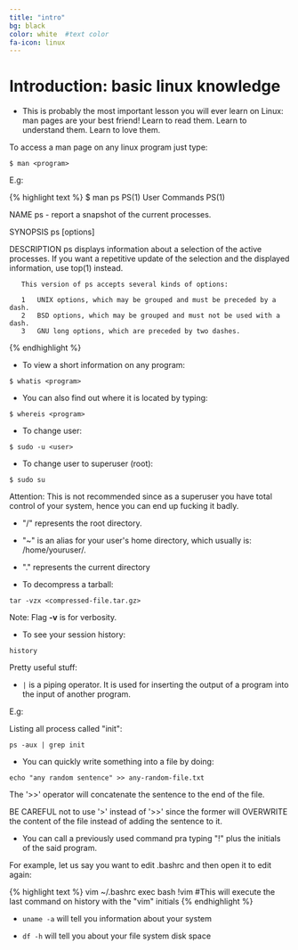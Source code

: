 ```yaml
---
title: "intro"
bg: black     
color: white  #text color
fa-icon: linux
---
```


# Introduction: basic linux knowledge

- This is probably the most important lesson you will ever learn on Linux: man pages are your best friend! Learn to read them. Learn to understand them. Learn to love them.

To access a man page on any linux program just type:

`$ man <program>`

E.g:

{% highlight text %}
$ man ps
PS(1)                                        User Commands                                       PS(1)

NAME
       ps - report a snapshot of the current processes.

SYNOPSIS
       ps [options]

DESCRIPTION
       ps displays information about a selection of the active processes.  If you want a repetitive
       update of the selection and the displayed information, use top(1) instead.

       This version of ps accepts several kinds of options:

       1   UNIX options, which may be grouped and must be preceded by a dash.
       2   BSD options, which may be grouped and must not be used with a dash.
       3   GNU long options, which are preceded by two dashes.

{% endhighlight %}

- To view a short information on any program:

`$ whatis <program>`

- You can also find out where it is located by typing:

`$ whereis <program>`

- To change user: 

`$ sudo -u <user>`

- To change user to superuser (root):

`$ sudo su`

Attention: This is not recommended since as a superuser you have total control of your system, hence you can end up fucking it badly.

- "/" represents the root directory. 

- "~" is an alias for your user's home directory, which usually is: /home/youruser/.

- "." represents the current directory

- To decompress a tarball:

`tar -vzx <compressed-file.tar.gz>`

Note: Flag **-v** is for verbosity.

- To see your session history:

`history`

Pretty useful stuff:

- `|` is a piping operator. It is used for inserting the output of a program into the input of another program.

E.g:

Listing all process called "init":

`ps -aux | grep init`

- You can quickly write something into a file by doing:

`echo "any random sentence" >> any-random-file.txt`

The '>>' operator will concatenate the sentence to the end of the file.

BE CAREFUL not to use '>' instead of '>>' since the former will OVERWRITE the content of the file instead of adding the sentence to it.

- You can call a previously used command pra typing "!" plus the initials of the said program. 

For example, let us say you want to edit .bashrc and then open it to edit again:

{% highlight text %}
vim ~/.bashrc
exec bash
!vim #This will execute the last command on history with the "vim" initials
{% endhighlight %}

- `uname -a` will tell you information about your system

- `df -h` will tell you about your file system disk space
